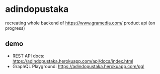 # adindopustaka
recreating whole backend of https://www.gramedia.com/ product api (on progress)

## demo
- REST API docs: https://adindopustaka.herokuapp.com/api/docs/index.html
- GraphQL Playground: https://adindopustaka.herokuapp.com/gql
